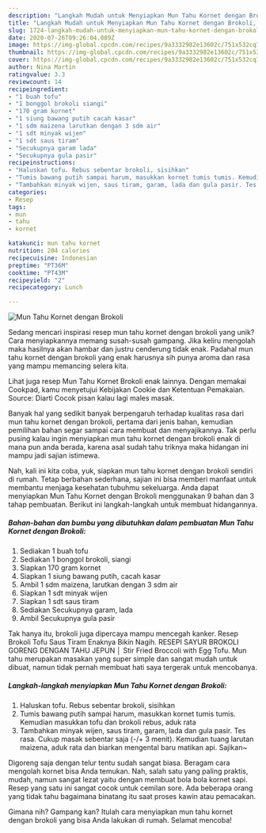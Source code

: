 ```yaml
---
description: "Langkah Mudah untuk Menyiapkan Mun Tahu Kornet dengan Brokoli, Lezat Sekali"
title: "Langkah Mudah untuk Menyiapkan Mun Tahu Kornet dengan Brokoli, Lezat Sekali"
slug: 1724-langkah-mudah-untuk-menyiapkan-mun-tahu-kornet-dengan-brokoli-lezat-sekali
date: 2020-07-26T09:26:04.089Z
image: https://img-global.cpcdn.com/recipes/9a3332982e13602c/751x532cq70/mun-tahu-kornet-dengan-brokoli-foto-resep-utama.jpg
thumbnail: https://img-global.cpcdn.com/recipes/9a3332982e13602c/751x532cq70/mun-tahu-kornet-dengan-brokoli-foto-resep-utama.jpg
cover: https://img-global.cpcdn.com/recipes/9a3332982e13602c/751x532cq70/mun-tahu-kornet-dengan-brokoli-foto-resep-utama.jpg
author: Nina Martin
ratingvalue: 3.3
reviewcount: 14
recipeingredient:
- "1 buah tofu"
- "1 bonggol brokoli siangi"
- "170 gram kornet"
- "1 siung bawang putih cacah kasar"
- "1 sdm maizena larutkan dengan 3 sdm air"
- "1 sdt minyak wijen"
- "1 sdt saus tiram"
- "Secukupnya garam lada"
- "Secukupnya gula pasir"
recipeinstructions:
- "Haluskan tofu. Rebus sebentar brokoli, sisihkan"
- "Tumis bawang putih sampai harum, masukkan kornet tumis tumis. Kemudian masukkan tofu dan brokoli rebus, aduk rata"
- "Tambahkan minyak wijen, saus tiram, garam, lada dan gula pasir. Tes rasa. Cukup masak sebentar saja (-/+ 3 menit). Kemudian tuang larutan maizena, aduk rata dan biarkan mengental baru matikan api. Sajikan~"
categories:
- Resep
tags:
- mun
- tahu
- kornet

katakunci: mun tahu kornet 
nutrition: 204 calories
recipecuisine: Indonesian
preptime: "PT36M"
cooktime: "PT43M"
recipeyield: "2"
recipecategory: Lunch

---
```



![Mun Tahu Kornet dengan Brokoli](https://img-global.cpcdn.com/recipes/9a3332982e13602c/751x532cq70/mun-tahu-kornet-dengan-brokoli-foto-resep-utama.jpg)

Sedang mencari inspirasi resep mun tahu kornet dengan brokoli yang unik? Cara menyiapkannya memang susah-susah gampang. Jika keliru mengolah maka hasilnya akan hambar dan justru cenderung tidak enak. Padahal mun tahu kornet dengan brokoli yang enak harusnya sih punya aroma dan rasa yang mampu memancing selera kita.

Lihat juga resep Mun Tahu Kornet Brokoli enak lainnya. Dengan memakai Cookpad, kamu menyetujui Kebijakan Cookie dan Ketentuan Pemakaian. Source: Diarti Cocok pisan kalau lagi males masak.

Banyak hal yang sedikit banyak berpengaruh terhadap kualitas rasa dari mun tahu kornet dengan brokoli, pertama dari jenis bahan, kemudian pemilihan bahan segar sampai cara membuat dan menyajikannya. Tak perlu pusing kalau ingin menyiapkan mun tahu kornet dengan brokoli enak di mana pun anda berada, karena asal sudah tahu triknya maka hidangan ini mampu jadi sajian istimewa.


Nah, kali ini kita coba, yuk, siapkan mun tahu kornet dengan brokoli sendiri di rumah. Tetap berbahan sederhana, sajian ini bisa memberi manfaat untuk membantu menjaga kesehatan tubuhmu sekeluarga. Anda dapat menyiapkan Mun Tahu Kornet dengan Brokoli menggunakan 9 bahan dan 3 tahap pembuatan. Berikut ini langkah-langkah untuk membuat hidangannya.

<!--inarticleads1-->

##### Bahan-bahan dan bumbu yang dibutuhkan dalam pembuatan Mun Tahu Kornet dengan Brokoli:

1. Sediakan 1 buah tofu
1. Sediakan 1 bonggol brokoli, siangi
1. Siapkan 170 gram kornet
1. Siapkan 1 siung bawang putih, cacah kasar
1. Ambil 1 sdm maizena, larutkan dengan 3 sdm air
1. Siapkan 1 sdt minyak wijen
1. Siapkan 1 sdt saus tiram
1. Sediakan Secukupnya garam, lada
1. Ambil Secukupnya gula pasir


Tak hanya itu, brokoli juga dipercaya mampu mencegah kanker. Resep Brokoli Tofu Saus Tiram Enaknya Bikin Nagih. RESEPI SAYUR BROKOLI GORENG DENGAN TAHU JEPUN │ Stir Fried Broccoli with Egg Tofu. Mun tahu merupakan masakan yang super simple dan sangat mudah untuk dibuat, namun tidak pernah membuat hati saya tergerak untuk mencobanya. 

<!--inarticleads2-->

##### Langkah-langkah menyiapkan Mun Tahu Kornet dengan Brokoli:

1. Haluskan tofu. Rebus sebentar brokoli, sisihkan
1. Tumis bawang putih sampai harum, masukkan kornet tumis tumis. Kemudian masukkan tofu dan brokoli rebus, aduk rata
1. Tambahkan minyak wijen, saus tiram, garam, lada dan gula pasir. Tes rasa. Cukup masak sebentar saja (-/+ 3 menit). Kemudian tuang larutan maizena, aduk rata dan biarkan mengental baru matikan api. Sajikan~


Digoreng saja dengan telur tentu sudah sangat biasa. Beragam cara mengolah kornet bisa Anda temukan. Nah, salah satu yang paling praktis, mudah, namun sangat lezat yaitu dengan membuat bola bola kornet sapi. Resep yang satu ini sangat cocok untuk cemilan sore. Ada beberapa orang yang tidak tahu bagaimana binatang itu saat proses kawin atau pemacakan. 

Gimana nih? Gampang kan? Itulah cara menyiapkan mun tahu kornet dengan brokoli yang bisa Anda lakukan di rumah. Selamat mencoba!
